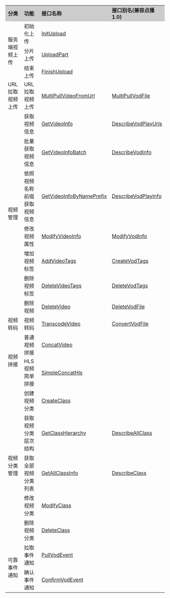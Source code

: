<table style="display:table">
    <tbody>
        <tr>
            <td style="background-color:#CCCCCC;">
                <strong>
                    分类
                </strong>
            </td>
            <td style="background-color:#CCCCCC;">
                <strong>
                    功能
                </strong>
            </td>
            <td style="background-color:#CCCCCC;">
                <strong>
                    接口名称
                </strong>
            </td>
            <td style="background-color:#CCCCCC;">
                <strong>
					接口别名(兼容点播1.0)
                </strong>
            </td>
        </tr>
        <!--视频上传-->
        <tr>
            <td rowspan=3>
                服务端视频上传
            </td>
            <td>
                初始化上传
            </td>
            <td>
                <a href="/document/product/266/7809">
                    InitUpload
                </a>
            </td>
			<td>
			</td>
        </tr>
        <tr>
            <td>
                分片上传
            </td>
            <td>
                <a href="/document/product/266/7810">
                    UploadPart
            </td>
			<td>
			</td>
        </tr>
        <tr>
            <td>
                结束上传
            </td>
            <td>
                <a href="/document/product/266/7811">
                    FinishUpload
                </a>
            </td>
			<td>
			</td>
        </tr>
        <!--URL拉取视频上传-->
        <tr>
            <td rowspan=1>
                URL拉取视频上传
            </td>
            <td>
                URL拉取视频上传
            </td>
            <td>
                <a href="/document/product/266/7817">
                    MultiPullVideoFromUrl
                </a>
            </td>
			<td>
                <a href="/document/product/266/7817">
                    MultiPullVodFile
                </a>
			</td>
        </tr>
        <!--视频管理-->
        <tr>
            <td rowspan=7>
                视频管理
            </td>
            <td>
                获取视频信息
            </td>
            <td>
                <a href="/document/product/266/7824">
                    GetVideoInfo
                </a>
            </td>
			<td>
                <a href="/document/product/266/7824">
                    DescribeVodPlayUrls
                </a>
			</td>
        </tr>
        <tr>
            <td>
                批量获取视频信息
            </td>
            <td>
                <a href="/document/product/266/7823">
                    GetVideoInfoBatch
                </a>
            </td>
			<td>
                <a href="/document/product/266/7823">
                    DescribeVodInfo
                </a>
			</td>
        </tr>
        <tr>
            <td>
                依照视频名称前缀获取视频信息
            </td>
            <td>
                <a href="/document/product/266/7825">
                    GetVideoInfoByNamePrefix
                </a>
            </td>
			<td>
                <a href="/document/product/266/7825">
                    DescribeVodPlayInfo
                </a>
			</td>
        </tr>
        <tr>
            <td>
                修改视频属性
            </td>
            <td>
                <a href="/document/product/266/7828">
                    ModifyVideoInfo
                </a>
            </td>
			<td>
                <a href="/document/product/266/7828">
                    ModifyVodInfo
                </a>
			</td>
        </tr>
        <tr>
            <td>
                增加视频标签
            </td>
            <td>
                <a href="/document/product/266/7826">
                    AddVideoTags
                </a>
            </td>
			<td>
                <a href="/document/product/266/7826">
                    CreateVodTags
                </a>
			</td>
        </tr>
        <tr>
            <td>
                删除视频标签
            </td>
            <td>
                <a href="/document/product/266/7827">
                    DeleteVideoTags
                </a>
            </td>
			<td>
                <a href="/document/product/266/7827">
                    DeleteVodTags
                </a>
			</td>
        </tr>
        <tr>
            <td>
                删除视频
            </td>
            <td>
                <a href="/document/product/266/7838">
                    DeleteVideo
                </a>
            </td>
			<td>
                <a href="/document/product/266/7838">
                    DeleteVodFile
                </a>
			</td>
        </tr>
        <!--视频转码-->
        <tr>
            <td>
                视频转码
            </td>
            <td>
                视频转码
            </td>
            <td>
                <a href="/document/product/266/7822">
                    TranscodeVideo
                </a>
            </td>
			<td>
                <a href="/document/product/266/7822">
                    ConvertVodFile
                </a>
			</td>
        </tr>
        <!--视频拼接-->
        <tr>
            <td rowspan=2>
                视频拼接
            </td>
            <td>
                普通视频拼接
            </td>
            <td>
                <a href="/document/product/266/7821">
                    ConcatVideo
                </a>
            </td>
			<td>
			</td>
        </tr>
        <tr>
            <td>
                HLS视频简单拼接
            </td>
            <td>
                <a href="/document/product/266/7820">
                    SimpleConcatHls
                </a>
            </td>
			<td>
			</td>
        </tr>
        <!--视频分类管理-->
        <tr>
            <td rowspan=5>
                视频分类管理
            </td>
            <td>
                创建视频分类
            </td>
            <td>
                <a href="/document/product/266/7812">
                    CreateClass
                </a>
            </td>
			<td>
			</td>
        </tr>
        <tr>
            <td>
                获取视频分类层次结构
            </td>
            <td>
                <a href="/document/product/266/7813">
                    GetClassHierarchy
                </a>
            </td>
			<td>
                <a href="/document/product/266/7813">
                    DescribeAllClass
                </a>
			</td>
        </tr>
        <tr>
            <td>
                获取全部视频分类列表
            </td>
            <td>
                <a href="/document/product/266/7814">
                    GetAllClassInfo
                </a>
            </td>
			<td>
                <a href="/document/product/266/7814">
                    DescribeClass
                </a>
			</td>
        </tr>
        <tr>
            <td>
                修改视频分类
            </td>
            <td>
                <a href="/document/product/266/7815">
                    ModifyClass
                </a>
            </td>
			<td>
			</td>
        </tr>
        <tr>
            <td>
                删除视频分类
            </td>
            <td>
                <a href="/document/product/266/7816">
                    DeleteClass
                </a>
            </td>
			<td>
			</td>
        </tr>
        <!--可靠事件通知-->
        <tr>
            <td rowspan=2>
                可靠事件通知
            </td>
            <td>
                拉取事件通知
            </td>
            <td>
                <a href="/document/product/266/7818">
                    PullVodEvent
                </a>
            </td>
			<td>
			</td>
        </tr>
        <tr>
            <td>
                确认事件通知
            </td>
            <td>
                <a href="/document/product/266/7819">
                    ConfirmVodEvent
                </a>
            </td>
			<td>
			</td>
        </tr>
        <!--任务管理-->
        <!-- <tr>
        <td rowspan=1>任务管理</td>
        <td>查询异步任务的状态</td>
        <td><a href="">QueryVodTaskStatus</a></td></tr>
        -->
    </tbody>
</table>